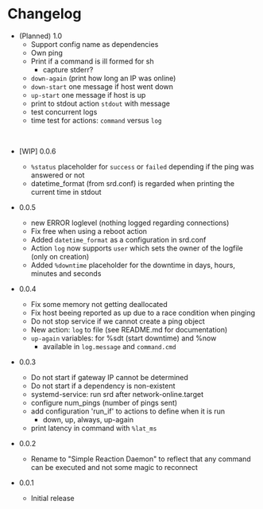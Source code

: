 
# Changelog


* (Planned) 1.0
    * Support config name as dependencies
    * Own ping
    * Print if a command is ill formed for sh
        * capture stderr?
    * `down-again` (print how long an IP was online)
    * `down-start` one message if host went down
    * `up-start` one message if host is up
    * print to stdout action `stdout` with message
    * test concurrent logs
    * time test for actions: `command` versus `log`

<br />

* [WIP] 0.0.6
    * `%status` placeholder for `success` or `failed` depending if the ping was answered or not
    * datetime_format (from srd.conf) is regarded when printing the current time in stdout

* 0.0.5
    * new ERROR loglevel (nothing logged regarding connections)
    * Fix free when using a reboot action
    * Added `datetime_format` as a configuration in srd.conf
    * Action `log` now supports `user` which sets the owner of the logfile (only on creation)
    * Added `%downtime` placeholder for the downtime in days, hours, minutes and seconds

* 0.0.4
    * Fix some memory not getting deallocated
    * Fix host beeing reported as up due to a race condition when pinging
    * Do not stop service if we cannot create a ping object
    * New action: `log` to file (see README.md for documentation)
    * `up-again` variables: for %sdt (start downtime) and %now
        * available in `log.message` and `command.cmd`

* 0.0.3
    * Do not start if gateway IP cannot be determined
    * Do not start if a dependency is non-existent
    * systemd-service: run srd after network-online.target
    * configure num_pings (number of pings sent)
    * add configuration 'run_if' to actions to define when it is run
        * down, up, always, up-again
    * print latency in command with `%lat_ms`

* 0.0.2
    * Rename to "Simple Reaction Daemon" to reflect that any command can be executed and not some magic to reconnect

* 0.0.1
    * Initial release
